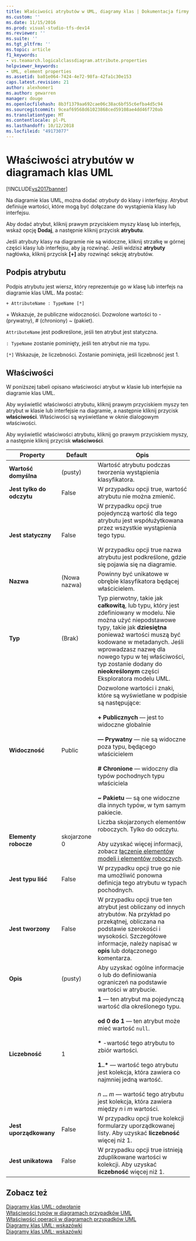 ```yaml
---
title: Właściwości atrybutów w UML, diagramy klas | Dokumentacja firmy Microsoft
ms.custom: ''
ms.date: 11/15/2016
ms.prod: visual-studio-tfs-dev14
ms.reviewer: ''
ms.suite: ''
ms.tgt_pltfrm: ''
ms.topic: article
f1_keywords:
- vs.teamarch.logicalclassdiagram.attribute.properties
helpviewer_keywords:
- UML, element properties
ms.assetid: ba01e064-7424-4e72-98fa-42fa1c30e153
caps.latest.revision: 21
author: alexhomer1
ms.author: gewarren
manager: douge
ms.openlocfilehash: 8b3f1379aa692cae06c38ac6bf55c6efba4d5c94
ms.sourcegitcommit: 9ceaf69568d61023868ced59108ae4dd46f720ab
ms.translationtype: MT
ms.contentlocale: pl-PL
ms.lasthandoff: 10/12/2018
ms.locfileid: "49173077"
---
```

# <a name="properties-of-attributes-on-uml-class-diagrams"></a>Właściwości atrybutów w diagramach klas UML
[!INCLUDE[vs2017banner](../includes/vs2017banner.md)]

Na diagramie klas UML, można dodać *atrybuty* do klasy i interfejsy. Atrybut definiuje wartości, które mogą być dołączane do wystąpienia klasy lub interfejsu.  
  
 Aby dodać atrybut, kliknij prawym przyciskiem myszy klasę lub interfejs, wskaż opcję **Dodaj**, a następnie kliknij przycisk **atrybutu**.  
  
 Jeśli atrybuty klasy na diagramie nie są widoczne, kliknij strzałkę w górnej części klasy lub interfejsu, aby ją rozwinąć. Jeśli widzisz **atrybuty** nagłówka, kliknij przycisk **[+]** aby rozwinąć sekcję atrybutów.  
  
## <a name="signature-of-an-attribute"></a>Podpis atrybutu  
 Podpis atrybutu jest wiersz, który reprezentuje go w klasę lub interfejs na diagramie klas UML. Ma postać:  
  
```  
+ AttributeName : TypeName [*]  
```  
  
 \+ Wskazuje, że publiczne widoczności. Dozwolone wartości to - (prywatny), # (chroniony) ~ (pakiet).  
  
 `AttributeName` jest podkreślone, jeśli ten atrybut jest statyczna.  
  
 `: TypeName` zostanie pominięty, jeśli ten atrybut nie ma typu.  
  
 `[*]` Wskazuje, że liczebności. Zostanie pominięta, jeśli liczebność jest 1.  
  
## <a name="properties"></a>Właściwości  
 W poniższej tabeli opisano właściwości atrybut w klasie lub interfejsie na diagramie klas UML.  
  
 Aby wyświetlić właściwości atrybutu, kliknij prawym przyciskiem myszy ten atrybut w klasie lub interfejsie na diagramie, a następnie kliknij przycisk **właściwości**. Właściwości są wyświetlane w oknie dialogowym właściwości.  
  
 Aby wyświetlić właściwości atrybutu, kliknij go prawym przyciskiem myszy, a następnie kliknij przycisk **właściwości**.  
  
|**Property**|**Default**|Opis|  
|------------------|-----------------|-----------------|  
|**Wartość domyślna**|(pusty)|Wartość atrybutu podczas tworzenia wystąpienia klasyfikatora.|  
|**Jest tylko do odczytu**|False|W przypadku opcji true, wartość atrybutu nie można zmienić.|  
|**Jest statyczny**|False|W przypadku opcji true pojedynczą wartość dla tego atrybutu jest współużytkowana przez wszystkie wystąpienia tego typu.<br /><br /> W przypadku opcji true nazwa atrybutu jest podkreślone, gdzie się pojawia się na diagramie.|  
|**Nazwa**|(Nowa nazwa)|Powinny być unikatowe w obrębie klasyfikatora będącej właścicielem.|  
|**Typ**|(Brak)|Typ pierwotny, takie jak **całkowitą**, lub typu, który jest zdefiniowany w modelu. Nie można użyć niepodstawowe typy, takie jak **dziesiętna** ponieważ wartości muszą być kodowane w metadanych. Jeśli wprowadzasz nazwę dla nowego typu w tej właściwości, typ zostanie dodany do **nieokreślonym** części Eksploratora modelu UML.|  
|**Widoczność**|Public|Dozwolone wartości i znaki, które są wyświetlane w podpisie są następujące:<br /><br /> **+ Publicznych** — jest to widoczne globalnie<br /><br /> **— Prywatny** — nie są widoczne poza typu, będącego właścicielem<br /><br /> **# Chronione** — widoczny dla typów pochodnych typu właściciela<br /><br /> **~ Pakietu** — są one widoczne dla innych typów, w tym samym pakiecie.|  
|**Elementy robocze**|skojarzone 0|Liczba skojarzonych elementów roboczych. Tylko do odczytu.<br /><br /> Aby uzyskać więcej informacji, zobacz [łączenie elementów modeli i elementów roboczych](../modeling/link-model-elements-and-work-items.md).|  
|**Jest typu liść**|False|W przypadku opcji true go nie ma umożliwić ponowna definicja tego atrybutu w typach pochodnych.|  
|**Jest tworzony**|False|W przypadku opcji true ten atrybut jest obliczany od innych atrybutów. Na przykład po przekątnej, obliczana na podstawie szerokości i wysokości. Szczegółowe informacje, należy napisać w **opis** lub dołączonego komentarza.|  
|**Opis**|(pusty)|Aby uzyskać ogólne informacje o lub do definiowania ograniczeń na podstawie wartości w atrybucie.|  
|**Liczebność**|1|**1** — ten atrybut ma pojedynczą wartość dla określonego typu.<br /><br /> **od 0 do 1** — ten atrybut może mieć wartość `null`.<br /><br /> **\*** -wartość tego atrybutu to zbiór wartości.<br /><br /> **1..\***  — wartość tego atrybutu jest kolekcja, która zawiera co najmniej jedną wartość.<br /><br /> *n* **...** *m* — wartość tego atrybutu jest kolekcja, która zawiera między *n* i *m* wartości.|  
|**Jest uporządkowany**|False|W przypadku opcji true kolekcji formularzy uporządkowanej listy. Aby uzyskać **liczebność** więcej niż 1.|  
|**Jest unikatowa**|False|W przypadku opcji true istnieją zduplikowane wartości w kolekcji. Aby uzyskać **liczebność** więcej niż 1.|  
  
## <a name="see-also"></a>Zobacz też  
 [Diagramy klas UML: odwołanie](../modeling/uml-class-diagrams-reference.md)   
 [Właściwości typów w diagramach przypadków UML](../modeling/properties-of-types-on-uml-class-diagrams.md)   
 [Właściwości operacji w diagramach przypadków UML](../modeling/properties-of-operations-on-uml-class-diagrams.md)   
 [Diagramy klas UML: wskazówki](../modeling/uml-class-diagrams-guidelines.md)   
 [Diagramy klas UML: wskazówki](../modeling/uml-class-diagrams-guidelines.md)



